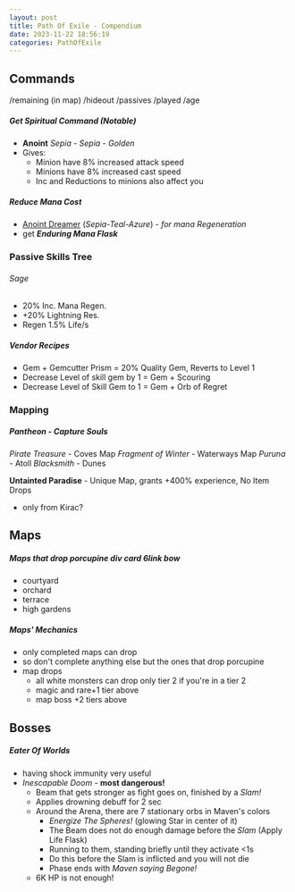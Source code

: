 ```yaml
---
layout: post
title: Path Of Exile - Compendium
date: 2023-11-22 18:56:19
categories: PathOfExile
---
```

## Commands
/remaining (in map)
/hideout
/passives
/played
/age

##### Get Spiritual Command (Notable)
- **Anoint** *Sepia - Sepia - Golden*
- Gives:
	- Minion have 8% increased attack speed
	- Minions have 8% increased cast speed
	- Inc and Reductions to minions also affect you

##### Reduce Mana Cost
- [Anoint Dreamer](https://poedb.tw/us/Dreamer) (*Sepia-Teal-Azure*) - *for mana Regeneration*
- get ***Enduring Mana Flask***

### Passive Skills Tree
###### Sage
- 20% Inc. Mana Regen.
- +20% Lightning Res.
- Regen 1.5% Life/s

##### Vendor Recipes
- Gem + Gemcutter Prism = 20% Quality Gem, Reverts to Level 1
- Decrease Level of skill gem by 1 = Gem + Scouring
- Decrease Level of Skill Gem to 1 = Gem + Orb of Regret


### Mapping
##### Pantheon - Capture Souls
*Pirate Treasure* - Coves Map
*Fragment of Winter* - Waterways Map
*Puruna* - Atoll
*Blacksmith* - Dunes

**Untainted Paradise** - Unique Map, grants +400% experience, No Item Drops
- only from Kirac?

## Maps
##### Maps that drop porcupine div card 6link bow
- courtyard
- orchard
- terrace
- high gardens

##### Maps' Mechanics
- only completed maps can drop
- so don't complete anything else but the ones that drop porcupine 
- map drops
	- all white monsters can drop only tier 2 if you're in a tier 2
	- magic and rare+1 tier above
	- map boss +2 tiers above 



## Bosses
##### Eater Of Worlds
- having shock immunity very useful
- *Inescapable Doom* - **most dangerous!**
	- Beam that gets stronger as fight goes on, finished by a *Slam!*
	- Applies drowning debuff for 2 sec
	- Around the Arena, there are 7 stationary orbs in Maven's colors
		- *Energize The Spheres!* (glowing Star in center of it)
		- The Beam does not do enough damage before the *Slam* (Apply Life Flask)
		- Running to them, standing briefly until they activate <1s
		- Do this before the Slam is inflicted and you will not die
		- Phase ends with *Maven saying Begone!*
	- 6K HP is not enough!